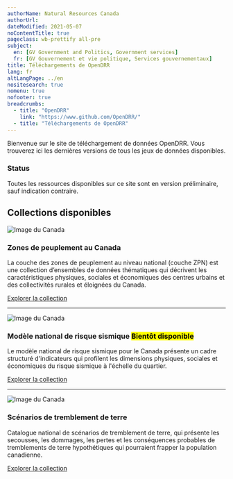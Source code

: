 ```yaml
---
authorName: Natural Resources Canada
authorUrl:
dateModified: 2021-05-07
noContentTitle: true
pageclass: wb-prettify all-pre
subject:
  en: [GV Government and Politics, Government services]
  fr: [GV Gouvernement et vie politique, Services gouvernementaux]
title: Téléchargements de OpenDRR
lang: fr
altLangPage: ../en
nositesearch: true
nomenu: true
nofooter: true
breadcrumbs:
  - title: "OpenDRR"
    link: "https://www.github.com/OpenDRR/"
  - title: "Téléchargements de OpenDRR"
---
```

Bienvenue sur le site de téléchargement de données OpenDRR. Vous trouverez ici les dernières versions de tous les jeux de données disponibles.

<section class="alert alert-danger">
    <h3>Status</h3>
    <p>Toutes les ressources disponibles sur ce site sont en version préliminaire, sauf indication contraire.</p>
</section>

## Collections disponibles

<div class="row mrgn-tp-xl mrgn-btm-xl">
    <div class="col-md-4">
        <img src="../assets/img/nhsl.png" class="img-rounded img-responsive full-width" alt="Image du Canada">
    </div>
    <div class="col-md-8">
        <h3>Zones de peuplement au Canada</h3>
        <p>La couche des zones de peuplement au niveau national (couche ZPN) est une collection d’ensembles de données thématiques qui décrivent les caractéristiques physiques, sociales et économiques des centres urbains et des collectivités rurales et éloignées du Canada.</p>
        <a href="nhsl.html" class="btn btn-primary">Explorer la collection</a>
    </div>
</div>
<hr>
<div class="row mrgn-tp-xl mrgn-btm-xl">
    <div class="col-md-4 col-md-push-8">
        <img src="../assets/img/psra.png" class="img-rounded img-responsive full-width" alt="Image du Canada">
    </div>
    <div class="col-md-8 col-md-pull-4">
        <h3>Modèle national de risque sismique <mark>Bientôt disponible</mark></h3>
        <p>Le modèle national de risque sismique pour le Canada présente un cadre structuré d'indicateurs qui profilent les dimensions physiques, sociales et économiques du risque sismique à l'échelle du quartier.</p>
        <a href="psra.html" class="btn btn-primary">Explorer la collection</a>
    </div>
</div>
<hr>
<div class="row mrgn-tp-xl mrgn-btm-xl">
    <div class="col-md-4">
        <img src="../assets/img/dsra.png" class="img-rounded img-responsive full-width" alt="Image du Canada">
    </div>
    <div class="col-md-8">
        <h3>Scénarios de tremblement de terre</h3>
        <p>Catalogue national de scénarios de tremblement de terre, qui présente les secousses, les dommages, les pertes et les conséquences probables de tremblements de terre hypothétiques qui pourraient frapper la population canadienne.</p>
        <a href="dsra.html" class="btn btn-primary">Explorer la collection</a>
    </div>
</div>

&nbsp;
